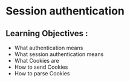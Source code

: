 # Session authentication
## Learning Objectives :
-   What authentication means
-   What session authentication means
-   What Cookies are
-   How to send Cookies
-   How to parse Cookies
